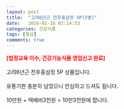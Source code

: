 ```yaml
---
layout: post
title:  "고려6년근 천후홍삼정 5P(5병)"
date:   2016-02-16 02:14:53
categories: 건강식품
tags: [홍삼]
comments: true
---
```


<strong><span style="color: rgb(255, 0, 0);">[법정교육 이수, 건강기능식품 영업신고 완료]</span></strong>
<br><br>
고려6년근 천후홍삼정 5P 상품입니다.
<br><br>
유통기한 충분히 남았으니 안심하고 드셔도 됩니다. 
<br><br>
10만원 + 택배비3천원 = 10만3천원에 팝니다.
<br>
<br>
<img class="image" src="https://1.bp.blogspot.com/-yAqgM-tJlrA/W-iosFAmyPI/AAAAAAAAAuo/Eq3CrLhK6O47JXfIQCgTixJd_lSFlyzowCLcBGAs/s320/5374734574.jpg" alt=""/>
<br>
<br>
<img class="image" src="http://www.nbbang.co.kr/data/webedit/20180111174216_mcedidzs.jpg" alt=""/>
